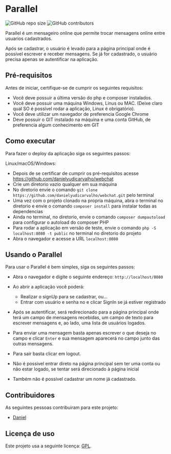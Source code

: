 # Parallel

<!--- Exemplos de badges. Acesse https://shields.io para outras opções. Você pode querer incluir informações de dependencias, build, testes, licença, etc. --->
![GitHub repo size](https://img.shields.io/github/repo-size/hsborges/progweb-template)
![GitHub contributors](https://img.shields.io/github/contributors/hsborges/progweb-template)

Parallel é um mensageiro online que permite trocar mensagens online entre usuarios cadastrados.

Após se cadastrar, o usuário é levado para a página principal onde é possivel escrever e receber mensagens.
Se já for cadastrado, o usuário precisa apenas se autentificar na aplicação.

## Pré-requisitos
Antes de iniciar, certifique-se de cumprir os seguintes requisitos:

* Você deve possuir a última versão do php e composer instalados.
* Você deve possuir uma máquina Windows, Linus ou MAC. (Deixe claro qual SO é possível rodar a aplicação, Linux é obrigatório).
* Você deve utilizar um navegador de preferencia Google Chrome
* Deve possuir o GIT instalado na máquina e uma conta GitHub,
 de preferencia algum conhecimento em GIT


## Como executar

Para fazer o deploy da aplicação siga os seguintes passos:

Linux/macOS/Windows:

* Depois de se certificar de cumprir os pré-requisitos acesse https://github.com/danielyudicarvalho/webchat
* Crie um diretorio vazio qualquer em sua máquina
* No diretorio envie o comando `git clone https://github.com/danielyudicarvalho/webchat.git` pelo terminal
* Uma vez com o projeto clonado na propria máquina, abra o terminal no diretorio e envie o comando `composer install` para instalar todas as dependencias
* Ainda no terminal, no diretorio, envie o comando `composer dumpautoload` para configurar o autoload do composer PHP
* Para rodar a aplicação em versão de teste, envie o comando `php -S localhost:8080 -t public` no terminal no diretorio do projeto
* Abra o navegador e acesse a URL `localhost:8080`

## Usando o Parallel

Para usar o Parallel é bem simples, siga os seguintes passos:

* Abra o navegador e digite o seguinte endereço: `http://localhost/8080`
* Ao abrir a aplicação você poderá:
  * Realizar o signUp para se cadastrar, ou...
  * Entrar com usuário e senha no e clicar SignIn se já estiver registrado
* Após se autentificar, será redirecionado para a página principal onde terá um campo de mensagens recebidas,
  um campo de texto para escrever mensagens e, ao lado, uma lista de usuários logados.
* Para enviar uma mensagem basta apenas escrever o que deseja no campo e clicar `Enter` e sua mensagem aparecerá no campo
  junto das outras mensagens.
* Para sair basta clicar em logout.

* Não é possivel entrar direto na página principal sem ter uma conta ou não estar logado, se tentar será direcionado à
  página inicial
* Também não é possível cadastrar um nome já cadastrado.

## Contribuidores

As seguintes pessoas contribuiram para este projeto:

* [Daniel](https://github.com/danielyudicarvalho)

## Licença de uso


Este projeto usa a seguinte licença: [GPL](https://www.gnu.org/licenses/gpl-3.0.pt-br.html).